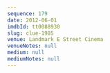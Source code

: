 ```yaml
---
sequence: 179
date: 2012-06-01
imdbId: tt0088930
slug: clue-1985
venue: Landmark E Street Cinema
venueNotes: null
medium: null
mediumNotes: null
---
```

